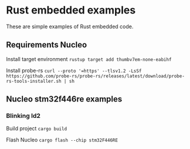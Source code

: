 # Rust embedded examples
These are simple examples of Rust embedded code.

## Requirements Nucleo
Install target environment
`rustup target add thumbv7em-none-eabihf`

Install probe-rs
`curl --proto '=https' --tlsv1.2 -LsSf https://github.com/probe-rs/probe-rs/releases/latest/download/probe-rs-tools-installer.sh | sh`

## Nucleo stm32f446re examples

### Blinking ld2
Build project
`cargo build`

Flash Nucleo
`cargo flash --chip stm32F446RE`


